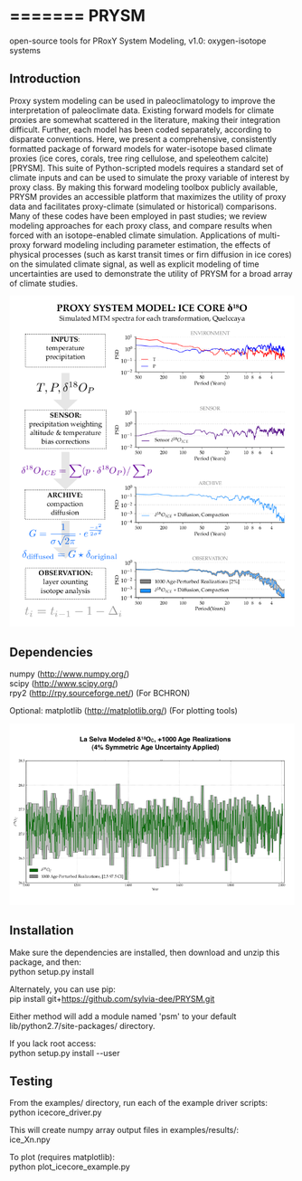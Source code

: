 =======
PRYSM
=====
open-source tools for PRoxY System Modeling, v1.0: oxygen-isotope systems

Introduction
---------------------------
Proxy system modeling can be used in paleoclimatology to improve the interpretation of 
paleoclimate data. Existing forward models for climate proxies are somewhat scattered in 
the literature, making their integration difficult. Further, each model has been coded 
separately, according to disparate conventions. Here, we present a comprehensive, consistently 
formatted package of forward models for water-isotope based climate proxies (ice cores, corals, 
tree ring cellulose, and speleothem calcite) [PRYSM]. This suite of Python-scripted models requires
a standard set of climate inputs and can be used to simulate the proxy variable of interest by proxy class. 
By making this forward modeling toolbox publicly available, PRYSM provides an accessible platform that maximizes
the utility of proxy data and facilitates proxy-climate (simulated or historical) comparisons. Many of these codes 
have been employed in past studies; we review modeling approaches for each proxy class, and compare 
results when forced with an isotope-enabled climate simulation. Applications of multi-proxy forward 
modeling including parameter estimation, the effects of physical processes (such as karst transit times 
or firn diffusion in ice cores) on the simulated climate signal, as well as explicit modeling of 
time uncertainties are used to demonstrate the utility of PRYSM for a broad array of climate studies. 

![Icecore Proxy System Model](examples/images/PSM_icecore_ex.png)

Dependencies
---------------------------
numpy (http://www.numpy.org/)  
scipy (http://www.scipy.org/)  
rpy2 (http://rpy.sourceforge.net/) (For BCHRON)  

Optional:
  matplotlib (http://matplotlib.org/) (For plotting tools)
  
![Age Uncertainties](examples/images/age_uncertainties.png)

Installation
---------------------------
Make sure the dependencies are installed, then download and unzip this package, and then:  
  python setup.py install

Alternately, you can use pip:  
  pip install git+https://github.com/sylvia-dee/PRYSM.git

Either method will add a module named 'psm' to your default lib/python2.7/site-packages/ directory.

If you lack root access:  
 python setup.py install --user

Testing
---------------------------
From the examples/ directory, run each of the example driver scripts:  
python icecore_driver.py  

This will create numpy array output files in examples/results/:  
ice_Xn.npy

To plot (requires matplotlib):  
python plot_icecore_example.py

